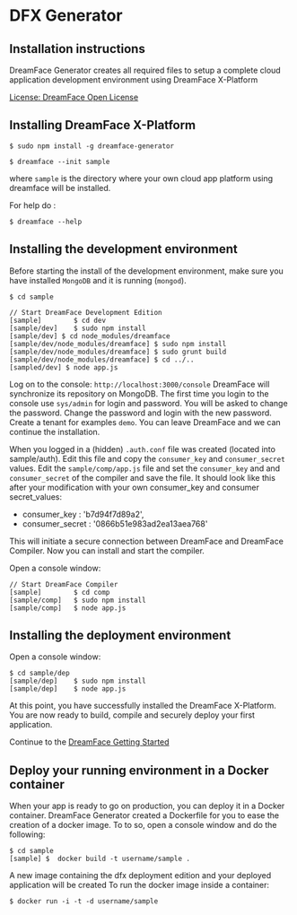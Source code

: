 # DFX Generator

## Installation instructions

DreamFace Generator creates all required files to setup a complete cloud application development environment using DreamFace X-Platform

[License: DreamFace Open License](http://interactive-clouds.com/dreamface_license.txt)

## Installing DreamFace X-Platform

    $ sudo npm install -g dreamface-generator

    $ dreamface --init sample

where `sample` is the directory where your own cloud app platform using dreamface will be installed.

For help do :

    $ dreamface --help

## Installing the development environment

Before starting the install of the development environment, make sure you have installed `MongoDB` and it is running (`mongod`).
    
    $ cd sample
    
    // Start DreamFace Development Edition
    [sample]		$ cd dev
    [sample/dev]	$ sudo npm install
    [sample/dev] $ cd node_modules/dreamface
    [sample/dev/node_modules/dreamface]	$ sudo npm install
	[sample/dev/node_modules/dreamface]	$ sudo grunt build
	[sample/dev/node_modules/dreamface]	$ cd ../..
	[sampled/dev] $ node app.js

Log on to the console: `http://localhost:3000/console`
DreamFace will synchronize its repository on MongoDB. The first time you login to the console use `sys/admin` for login and password. You will be asked to change the password. Change the password and login with the new password. Create a tenant for examples `demo`.  You can leave DreamFace and we can continue the installation.

When you logged in a (hidden) `.auth.conf` file was created (located into sample/auth). Edit this file and copy the `consumer_key` and `consumer_secret` values. Edit the `sample/comp/app.js` file and set the `consumer_key` and and `consumer_secret` of the compiler and save the file. It should look like this after your modification with your own consumer_key and consumer secret_values:

* consumer_key    : 'b7d94f7d89a2',
* consumer_secret : '0866b51e983ad2ea13aea768'

This will initiate a secure connection between DreamFace and DreamFace Compiler. Now you can install and start the compiler.
	
Open a console window:

	// Start DreamFace Compiler
    [sample]		$ cd comp
    [sample/comp]   $ sudo npm install
    [sample/comp]	$ node app.js

## Installing the deployment environment

Open a console window:

    $ cd sample/dep
    [sample/dep]	$ sudo npm install
    [sample/dep]	$ node app.js

At this point, you have successfully installed the DreamFace X-Platform. You are now ready to build, compile and securely deploy your first application.

Continue to the [DreamFace Getting Started](http://interactive-clouds.com/documentation/getting-started.html)

## Deploy your running environment in a Docker container

When your app is ready to go on production, you can deploy it in a Docker container. DreamFace Generator created a Dockerfile for you to ease the creation of a docker image. To to so, open a console window and do the following:

	$ cd sample
	[sample] $	docker build -t username/sample .

A new image containing the dfx deployment edition and your deployed application will be created
To run the docker image inside a container:

	$ docker run -i -t -d username/sample